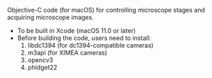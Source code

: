 Objective-C code (for macOS) for controlling microscope stages and acquiring microscope images. 

- To be built in Xcode (macOS 11.0 or later)
- Before building the code, users need to install:
  1) libdc1394 (for dc1394-compatible cameras)
  2) m3api (for XIMEA cameras)
  3) opencv3 
  4) phidget22
